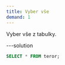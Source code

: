 ```yaml
---
title: Vyber vše
demand: 1
---
```


Vyber vše z tabulky.

---solution

```sql
SELECT * FROM teror;
```

